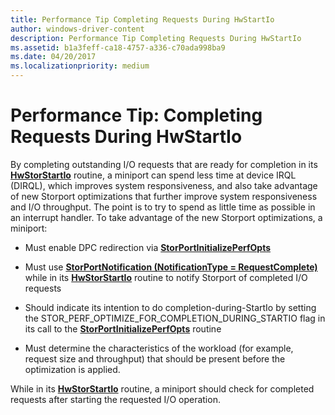 ```yaml
---
title: Performance Tip Completing Requests During HwStartIo
author: windows-driver-content
description: Performance Tip Completing Requests During HwStartIo
ms.assetid: b1a3feff-ca18-4757-a336-c70ada998ba9
ms.date: 04/20/2017
ms.localizationpriority: medium
---
```


# Performance Tip: Completing Requests During HwStartIo


By completing outstanding I/O requests that are ready for completion in its [**HwStorStartIo**](https://msdn.microsoft.com/library/windows/hardware/ff557423) routine, a miniport can spend less time at device IRQL (DIRQL), which improves system responsiveness, and also take advantage of new Storport optimizations that further improve system responsiveness and I/O throughput. The point is to try to spend as little time as possible in an interrupt handler. To take advantage of the new Storport optimizations, a miniport:

-   Must enable DPC redirection via [**StorPortInitializePerfOpts**](https://msdn.microsoft.com/library/windows/hardware/ff567114)

-   Must use [**StorPortNotification (NotificationType = RequestComplete)**](https://msdn.microsoft.com/library/windows/hardware/ff567446) while in its [**HwStorStartIo**](https://msdn.microsoft.com/library/windows/hardware/ff557423) routine to notify Storport of completed I/O requests

-   Should indicate its intention to do completion-during-StartIo by setting the STOR\_PERF\_OPTIMIZE\_FOR\_COMPLETION\_DURING\_STARTIO flag in its call to the [**StorPortInitializePerfOpts**](https://msdn.microsoft.com/library/windows/hardware/ff567114) routine

-   Must determine the characteristics of the workload (for example, request size and throughput) that should be present before the optimization is applied.

While in its [**HwStorStartIo**](https://msdn.microsoft.com/library/windows/hardware/ff557423) routine, a miniport should check for completed requests after starting the requested I/O operation.

 

 




